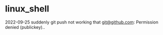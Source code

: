 # linux_shell
2022-09-25 suddenly git push not working that git@github.com: Permission denied (publickey)..
